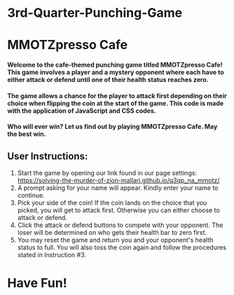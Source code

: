 # 3rd-Quarter-Punching-Game 
# MMOTZpresso Cafe

#### Welcome to the cafe-themed punching game titled MMOTZpresso Cafe! This game involves a player and a mystery opponent where each have to either attack or defend until one of their health status reaches zero. 
#### The game allows a chance for the player to attack first depending on their choice when flipping the coin at the start of the game. This code is made with the application of JavaScript and CSS codes.
#### Who will ever win? Let us find out by playing MMOTZpresso Cafe. May the best win.

## User Instructions:
1. Start the game by opening our link found in our page settings: https://solving-the-murder-of-zion-mallari.github.io/q3qp_na_mmotz/
2. A prompt asking for your name will appear. Kindly enter your name to continue.
3. Pick your side of the coin! If the coin lands on the choice that you picked, you will get to attack first. Otherwise you can
   either choose to attack or defend.
4. Click the attack or defend buttons to compete with your opponent. The loser will be determined on who gets their health bar to zero first.
5. You may reset the game and return you and your opponent's health status to full. You will also toss the coin again and follow the procedures
   stated in Instruction #3.

# Have Fun!
